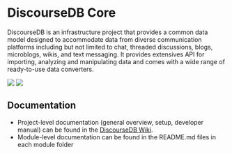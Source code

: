 # DiscourseDB Core

DiscourseDB is an infrastructure project that provides a common data model designed to accommodate data from diverse communication platforms including but not limited to chat, threaded discussions, blogs, microblogs, wikis, and text messaging. It provides extensives API for importing, analyzing and manipulating data and comes with a wide range of ready-to-use data converters.

<a href="https://github.com/DiscourseDB/discoursedb-core/releases/tag/RELEASE-TAG-discoursedb-core-0.5"><img src="https://img.shields.io/badge/Release-0.5-brightgreen.svg"/></a> <a href="https://github.com/DiscourseDB/discoursedb-core"><img src="https://img.shields.io/badge/Snapshot-0.6--SNAPSHOT-yellow.svg"/></a>


## Documentation
* Project-level documentation (general overview, setup, developer manual) can be found in the [DiscourseDB Wiki](https://github.com/DiscourseDB/discoursedb-core/wiki).<br/>
* Module-level documentation can be found in the README.md files in each module folder

